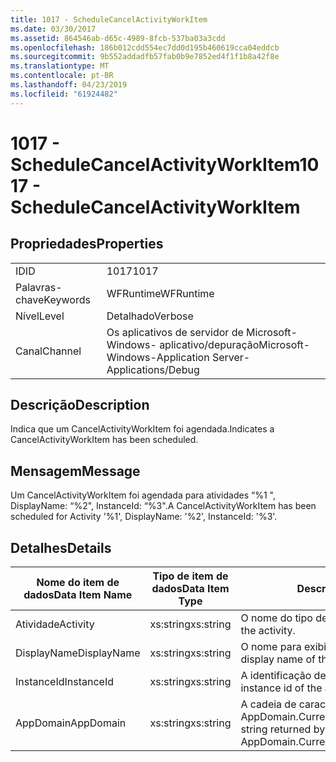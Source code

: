 ```yaml
---
title: 1017 - ScheduleCancelActivityWorkItem
ms.date: 03/30/2017
ms.assetid: 864546ab-d65c-4989-8fcb-537ba03a3cdd
ms.openlocfilehash: 186b012cdd554ec7dd0d195b460619cca04eddcb
ms.sourcegitcommit: 9b552addadfb57fab0b9e7852ed4f1f1b8a42f8e
ms.translationtype: MT
ms.contentlocale: pt-BR
ms.lasthandoff: 04/23/2019
ms.locfileid: "61924482"
---
```

# <a name="1017---schedulecancelactivityworkitem"></a><span data-ttu-id="fb457-102">1017 - ScheduleCancelActivityWorkItem</span><span class="sxs-lookup"><span data-stu-id="fb457-102">1017 - ScheduleCancelActivityWorkItem</span></span>
## <a name="properties"></a><span data-ttu-id="fb457-103">Propriedades</span><span class="sxs-lookup"><span data-stu-id="fb457-103">Properties</span></span>  
  
|||  
|-|-|  
|<span data-ttu-id="fb457-104">ID</span><span class="sxs-lookup"><span data-stu-id="fb457-104">ID</span></span>|<span data-ttu-id="fb457-105">1017</span><span class="sxs-lookup"><span data-stu-id="fb457-105">1017</span></span>|  
|<span data-ttu-id="fb457-106">Palavras-chave</span><span class="sxs-lookup"><span data-stu-id="fb457-106">Keywords</span></span>|<span data-ttu-id="fb457-107">WFRuntime</span><span class="sxs-lookup"><span data-stu-id="fb457-107">WFRuntime</span></span>|  
|<span data-ttu-id="fb457-108">Nível</span><span class="sxs-lookup"><span data-stu-id="fb457-108">Level</span></span>|<span data-ttu-id="fb457-109">Detalhado</span><span class="sxs-lookup"><span data-stu-id="fb457-109">Verbose</span></span>|  
|<span data-ttu-id="fb457-110">Canal</span><span class="sxs-lookup"><span data-stu-id="fb457-110">Channel</span></span>|<span data-ttu-id="fb457-111">Os aplicativos de servidor de Microsoft-Windows- aplicativo/depuração</span><span class="sxs-lookup"><span data-stu-id="fb457-111">Microsoft-Windows-Application Server-Applications/Debug</span></span>|  
  
## <a name="description"></a><span data-ttu-id="fb457-112">Descrição</span><span class="sxs-lookup"><span data-stu-id="fb457-112">Description</span></span>  
 <span data-ttu-id="fb457-113">Indica que um CancelActivityWorkItem foi agendada.</span><span class="sxs-lookup"><span data-stu-id="fb457-113">Indicates a CancelActivityWorkItem has been scheduled.</span></span>  
  
## <a name="message"></a><span data-ttu-id="fb457-114">Mensagem</span><span class="sxs-lookup"><span data-stu-id="fb457-114">Message</span></span>  
 <span data-ttu-id="fb457-115">Um CancelActivityWorkItem foi agendada para atividades “%1 ", DisplayName: “%2", InstanceId: “%3".</span><span class="sxs-lookup"><span data-stu-id="fb457-115">A CancelActivityWorkItem has been scheduled for Activity '%1', DisplayName: '%2', InstanceId: '%3'.</span></span>  
  
## <a name="details"></a><span data-ttu-id="fb457-116">Detalhes</span><span class="sxs-lookup"><span data-stu-id="fb457-116">Details</span></span>  
  
|<span data-ttu-id="fb457-117">Nome do item de dados</span><span class="sxs-lookup"><span data-stu-id="fb457-117">Data Item Name</span></span>|<span data-ttu-id="fb457-118">Tipo de item de dados</span><span class="sxs-lookup"><span data-stu-id="fb457-118">Data Item Type</span></span>|<span data-ttu-id="fb457-119">Descrição</span><span class="sxs-lookup"><span data-stu-id="fb457-119">Description</span></span>|  
|--------------------|--------------------|-----------------|  
|<span data-ttu-id="fb457-120">Atividade</span><span class="sxs-lookup"><span data-stu-id="fb457-120">Activity</span></span>|<span data-ttu-id="fb457-121">xs:string</span><span class="sxs-lookup"><span data-stu-id="fb457-121">xs:string</span></span>|<span data-ttu-id="fb457-122">O nome do tipo de atividade.</span><span class="sxs-lookup"><span data-stu-id="fb457-122">The type name of the activity.</span></span>|  
|<span data-ttu-id="fb457-123">DisplayName</span><span class="sxs-lookup"><span data-stu-id="fb457-123">DisplayName</span></span>|<span data-ttu-id="fb457-124">xs:string</span><span class="sxs-lookup"><span data-stu-id="fb457-124">xs:string</span></span>|<span data-ttu-id="fb457-125">O nome para exibição de atividade.</span><span class="sxs-lookup"><span data-stu-id="fb457-125">The display name of the activity.</span></span>|  
|<span data-ttu-id="fb457-126">InstanceId</span><span class="sxs-lookup"><span data-stu-id="fb457-126">InstanceId</span></span>|<span data-ttu-id="fb457-127">xs:string</span><span class="sxs-lookup"><span data-stu-id="fb457-127">xs:string</span></span>|<span data-ttu-id="fb457-128">A identificação de instância de atividade.</span><span class="sxs-lookup"><span data-stu-id="fb457-128">The instance id of the activity.</span></span>|  
|<span data-ttu-id="fb457-129">AppDomain</span><span class="sxs-lookup"><span data-stu-id="fb457-129">AppDomain</span></span>|<span data-ttu-id="fb457-130">xs:string</span><span class="sxs-lookup"><span data-stu-id="fb457-130">xs:string</span></span>|<span data-ttu-id="fb457-131">A cadeia de caracteres retornada por AppDomain.CurrentDomain.FriendlyName.</span><span class="sxs-lookup"><span data-stu-id="fb457-131">The string returned by AppDomain.CurrentDomain.FriendlyName.</span></span>|
